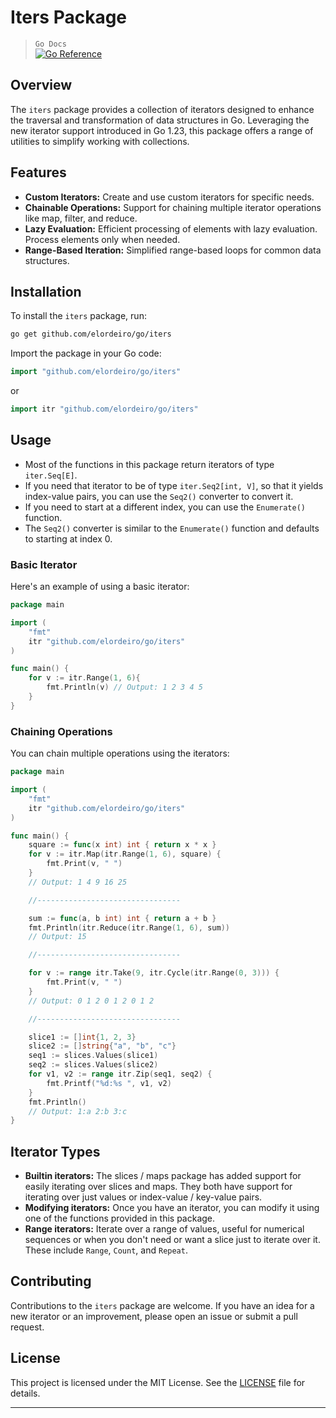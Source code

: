 # Iters Package

> `Go Docs`  
> [![Go Reference](https://pkg.go.dev/badge/github.com/elordeiro/go@v0.0.0-20240819050135-7f0a3c34749a/iters.svg)](https://pkg.go.dev/github.com/elordeiro/go@v0.0.0-20240819050135-7f0a3c34749a/iters)

## Overview

The `iters` package provides a collection of iterators designed to enhance the traversal and transformation of data structures in Go. Leveraging the new iterator support introduced in Go 1.23, this package offers a range of utilities to simplify working with collections.

## Features

-   **Custom Iterators:** Create and use custom iterators for specific needs.
-   **Chainable Operations:** Support for chaining multiple iterator operations like map, filter, and reduce.
-   **Lazy Evaluation:** Efficient processing of elements with lazy evaluation. Process elements only when needed.
-   **Range-Based Iteration:** Simplified range-based loops for common data structures.

## Installation

To install the `iters` package, run:

```bash
go get github.com/elordeiro/go/iters
```

Import the package in your Go code:

```go
import "github.com/elordeiro/go/iters"
```

or

```go
import itr "github.com/elordeiro/go/iters"
```

## Usage

-   Most of the functions in this package return iterators of type `iter.Seq[E]`.
-   If you need that iterator to be of type `iter.Seq2[int, V]`, so that it yields index-value pairs, you can use the `Seq2()` converter to convert it.
-   If you need to start at a different index, you can use the `Enumerate()` function.
-   The `Seq2()` converter is similar to the `Enumerate()` function and defaults to starting at index 0.

### Basic Iterator

Here's an example of using a basic iterator:

```go
package main

import (
    "fmt"
    itr "github.com/elordeiro/go/iters"
)

func main() {
    for v := itr.Range(1, 6){
        fmt.Println(v) // Output: 1 2 3 4 5
    }
}
```

### Chaining Operations

You can chain multiple operations using the iterators:

```go
package main

import (
    "fmt"
    itr "github.com/elordeiro/go/iters"
)

func main() {
    square := func(x int) int { return x * x }
    for v := itr.Map(itr.Range(1, 6), square) {
        fmt.Print(v, " ")
    }
    // Output: 1 4 9 16 25

    //--------------------------------

    sum := func(a, b int) int { return a + b }
    fmt.Println(itr.Reduce(itr.Range(1, 6), sum))
    // Output: 15

    //--------------------------------

    for v := range itr.Take(9, itr.Cycle(itr.Range(0, 3))) {
		fmt.Print(v, " ")
	}
    // Output: 0 1 2 0 1 2 0 1 2

    //--------------------------------

    slice1 := []int{1, 2, 3}
	slice2 := []string{"a", "b", "c"}
	seq1 := slices.Values(slice1)
	seq2 := slices.Values(slice2)
	for v1, v2 := range itr.Zip(seq1, seq2) {
		fmt.Printf("%d:%s ", v1, v2)
	}
	fmt.Println()
	// Output: 1:a 2:b 3:c
}
```

## Iterator Types

-   **Builtin iterators:** The slices / maps package has added support for easily iterating over slices and maps. They both have support for iterating over just values or index-value / key-value pairs.
-   **Modifying iterators:** Once you have an iterator, you can modify it using one of the functions provided in this package.
-   **Range iterators:** Iterate over a range of values, useful for numerical sequences or when you don't need or want a slice just to iterate over it. These include `Range`, `Count`, and `Repeat`.

## Contributing

Contributions to the `iters` package are welcome. If you have an idea for a new iterator or an improvement, please open an issue or submit a pull request.

## License

This project is licensed under the MIT License. See the [LICENSE](../LICENSE) file for details.

---
